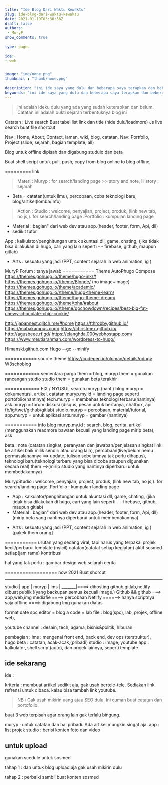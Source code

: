 ```yaml
---
title: "Ide Blog Dari Waktu Kewaktu"
slug: ide-blog-dari-waktu-kewaktu
date: 2021-01-19T03:30:56Z
draft: false 
authors:
 - MuryP
show_comments: true 
 
type: pages 
 
ide: 
- web


image: "img/none.png" 
thumbnail : "thumb/none.png" 
 
description: "ini ide saya yang dulu dan beberapa saya terapkan dan beberapa tidak saya terapkan." 
keywords: "ini ide saya yang dulu dan beberapa saya terapkan dan beberapa tidak saya terapkan." 
--- 
```


> ini adalah ideku dulu yang ada yang sudah kuterapkan dan belum. Catatan ini adalah bukti sejarah terbentuknya blog ini

Catatan :
Live search
Buat tabel list link dan title (hide dulu/loadmore) 
Js live search
buat file shortcut

Nav : Home, About, Contact, laman, wiki, blog, catatan, 
Nav: Portfolio, Project (slide, sejarah, bagian template, all)

Blog untuk offline dipisah dan digabung studuio dan beta

Buat shell script untuk pull, push, copy from blog online to blog offline, 


========= link
> Materi :
Muryp : for search/landing page >> story and note, History : sejarah 
- Beta = catatan(untuk ilmu), percobaan, coba teknologi baru, blog/artikel(lomba/info)

> Action :
Studio : welcome, penyajian, project, produk, (link new tab, no js,).
for search/landing page .Portfolio : kumpulan landing page
* Material : bagian" dari web dev atau app.(header, footer, form, Api, dll)
* sedikit tutor

 App : kalkulator/penghitungan untuk akuntasi dll, game, chating, (jika tidak bisa dilakukan di hugo, cari yang lain seperti - - firebase, github, maupun gitlab)

- Arts : sesuatu yang jadi (PPT, content sejarah in web animation, ig )

MuryP Forum : tanya jawab
=========== Theme
AutoPhugo
Compose
https://themes.gohugo.io/theme/hugo-ink/#
https://themes.gohugo.io//theme/Blonde/ (no image+image)
https://themes.gohugo.io/theme/academic/
https://themes.gohugo.io//theme/hugo-theme-learn/
https://themes.gohugo.io/theme/hugo-theme-dream/
https://themes.gohugo.io/theme/toha/#about
https://themes.gohugo.io//theme/gochowdown/recipes/best-big-fat-chewy-chocolate-chip-cookie/

http://japannest.glitch.me/#home
https://fthrobby.github.io/
https://mabakampus.com/
https://christmex.github.io/
http://agusbeee.rf.gd/
https://elanghda.000webhostapp.com/
https://www.meutiarahmah.com/wordpress-to-hugo/

Himanski.github.com
Hugo --gc --minify



=========== source theme
https://codepen.io/oloman/details/odnqy
W3schoblog

============ sementara
pargo them = blog, 
muryp them = gunakan rancangan studio
studio them = gunakan beta terakhir

============ FIX / NYUSUL
search.muryp (nanti)
blog.muryp = dokumentasi, artikel, catatan
muryp.my.id = landing page seperti portofolio(nantinya)
tech.muryp = membahas teknologi terbaru(nantinya)
ask.muryp = forum diskusi (disqus, pesan untuk bertanya, chatbox, api fb/ig/twet/github/gitlab)
studio.muryp = percobaan, material/tutorial, 
app.muryp = untuk aplikasi
arts.muryp = gambar (nantinya)

=========== info blog
muryp.my.id : search, blog, cerita, artikel (menggunakan readmore bawaan kecuali yang landing page mirip beta), ask

beta : note (catatan singkat, peranyaan dan jawaban/penjelasan singkat link ke artikel baik milik sendiri atau orang lain), percobaan(live/belum nemu permasalahannya ==> update, tulisan sebelumnya tak perlu dihapus), teknologi baru(teknologi terbaru yang bisa dicoba ataupun digunakan secara real) 
them ==>(mirip studio yang nantinya diperbarui untuk membedakannya)

MurypStudio : welcome, penyajian, project, produk, (link new tab, no js,).
for search/landing page .Portfolio : kumpulan landing page
* App : kalkulator/penghitungan untuk akuntasi dll, game, chating, (jika tidak bisa dilakukan di hugo, cari yang lain seperti - - firebase, github, maupun gitlab)
* Material : bagian" dari web dev atau app.(header, footer, form, Api, dll)
(mirip beta yang nantinya diperbarui untuk membedakannya)

- Arts : sesuatu yang jadi (PPT, content sejarah in web animation, ig ) [pakek them orang]

=========== urutan
yang sedang viral, tapi harus yang terpakai
projek kecil/perbarui template (nyicil)
catatan(catatat setiap kegiatan)
aktif sosmed setiap(jam rame)
kontribusi

hal yang tak perlu :
gambar
design web
sejarah
cerita



================== now 2021
Buat shorcut
_______
studio |
app      |
muryp |
lms      |
_______|====> dihosting github,gitlab,netlify dibuat publik !(yang backupan semua.kecuali image.)
Github && github ===> app,web,img
mediafie ====> percobaan
Netlify ======> hanya scriptnya saja
offline ====> digabung Img gunakan diatas

format date
spc editor = blog 
a code = lab
file : blog(spc), lab, projek, offline web, 

youtube channel : desain, tech, agama, bisnis&politik, hiburan

pembagian :
lms : mengenai front end, back end, dev ops (terstruktur), hugo
beta : catatan, acak-acak,(pribadi)
studio : image, youtube
app : kalkulator, shell script(auto), dan projek lainnya, seperti template.


## ide sekarang

ide :

kriteria : membuat artikel sedikit aja, gak usah bertele-tele. Sediakan link refrensi untuk dibaca. kalau bisa tambah link youtube.

> NB : Gak usah mikirin uang atau SEO dulu. Ini cuman buat catatan dan portofolio.

buat 3 web terpisah agar orang lain gak terlalu bingung.

muryp : untuk catatan dan hal pribadi. Ada artikel mungkin singat aja.
app : list projek
studio : berisi konten foto dan video

## untuk upload

gunakan scedule untuk sosmed

tahap 1 : dan untuk blog upload aja gak usah mikirin dulu

tahap 2 : perbaiki sambil buat konten sosmed